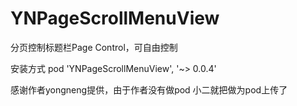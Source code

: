 # YNPageScrollMenuView
分页控制标题栏Page Control，可自由控制

安装方式
pod 'YNPageScrollMenuView', '~> 0.0.4'

感谢作者yongneng提供，由于作者没有做pod 小二就把做为pod上传了


